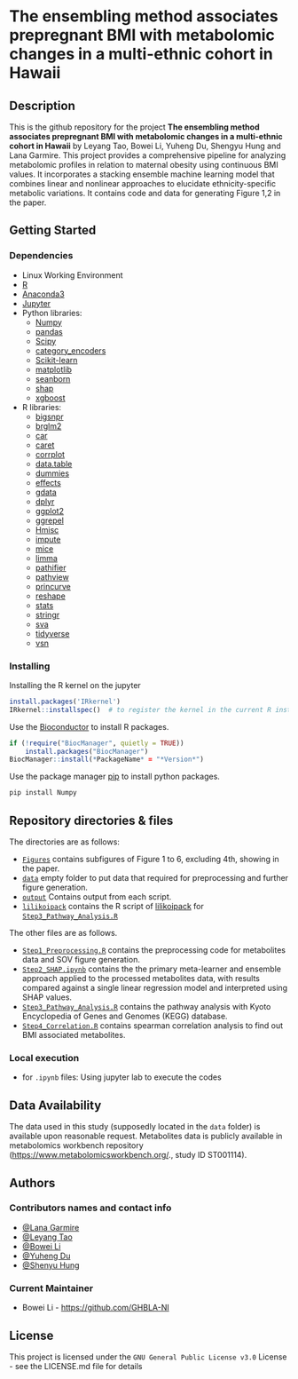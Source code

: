 # The ensembling method associates prepregnant BMI with metabolomic changes in a multi-ethnic cohort in Hawaii

## Description

This is the github repository for the project **The ensembling method associates prepregnant BMI with metabolomic changes in a multi-ethnic cohort in Hawaii** by Leyang Tao, Bowei Li, Yuheng Du, Shengyu Hung and Lana Garmire. This project provides a comprehensive pipeline for analyzing metabolomic profiles in relation to maternal obesity using continuous BMI values. It incorporates a stacking ensemble machine learning model that combines linear and nonlinear approaches to elucidate ethnicity-specific metabolic variations. It contains code and data for generating Figure 1,2 in the paper. 

## Getting Started

### Dependencies
* Linux Working Environment
* [R](https://www.R-project.org)
* [Anaconda3](https://www.anaconda.com/)
* [Jupyter](https://jupyter.org)
* Python libraries:
  * [Numpy](https://numpy.org/)
  * [pandas](https://pandas.pydata.org/docs/index.html)
  * [Scipy](https://scipy.org/)
  * [category_encoders](https://pypi.org/project/category-encoders/)
  * [Scikit-learn](http://scikit-learn.org/)
  * [matplotlib](https://matplotlib.org/)
  * [seanborn](https://seaborn.pydata.org/)
  * [shap](https://shap.readthedocs.io/en/latest/)
  * [xgboost](https://pypi.org/project/xgboost/)
* R libraries:
  * [bigsnpr](https://privefl.github.io/bigsnpr/)
  * [brglm2](https://ikosmidis.r-universe.dev/brglm2/)
  * [car](https://github.com/cran/car/)
  * [caret](https://topepo.github.io/caret/)
  * [corrplot](https://cran.r-project.org/package=corrplot)
  * [data.table](https://rdatatable.gitlab.io/data.table/)
  * [dummies](https://cran.r-project.org/package=dummies)
  * [effects](https://cran.r-project.org/package=effects)
  * [gdata](https://cran.r-project.org/package=gdata)
  * [dplyr](https://dplyr.tidyverse.org/)
  * [ggplot2](https://ggplot2.tidyverse.org/)
  * [ggrepel](https://cran.r-project.org/package=ggrepel)
  * [Hmisc](https://cran.r-project.org/package=Hmisc)
  * [impute](https://www.bioconductor.org/packages/release/bioc/html/impute.html)
  * [mice](https://cran.r-project.org/package=mice)
  * [limma](http://bioconductor.org/packages/release/bioc/html/limma.html)
  * [pathifier](https://cran.r-project.org/package=pathifier)
  * [pathview](https://www.bioconductor.org/packages/release/bioc/html/pathview.html)
  * [princurve](https://cran.r-project.org/package=princurve)
  * [reshape](https://cran.r-project.org/package=reshape)
  * [stats](https://stat.ethz.ch/R-manual/R-devel/library/stats/html/00Index.html)  <!-- Note: base package, link provided for reference -->
  * [stringr](https://stringr.tidyverse.org/)
  * [sva](https://bioconductor.org/packages/release/bioc/html/sva.html)
  * [tidyverse](https://www.tidyverse.org/)
  * [vsn](https://bioconductor.org/packages/release/bioc/html/vsn.html)

### Installing

Installing the R kernel on the jupyter
```R
install.packages('IRkernel')
IRkernel::installspec()  # to register the kernel in the current R installation
```
Use the [Bioconductor](https://www.bioconductor.org/install/) to install R packages.
```R
if (!require("BiocManager", quietly = TRUE))
    install.packages("BiocManager")
BiocManager::install(*PackageName* = "*Version*")
```




Use the package manager [pip](https://pip.pypa.io/en/stable/) to install python packages.
```bash
pip install Numpy
```




## Repository directories & files

The directories are as follows:
+ [`Figures`](Figures) contains subfigures of Figure 1 to 6, excluding 4th, showing in the paper.
+ [`data`](data) empty folder to put data that required for preprocessing and further figure generation.
+ [`output`](output) Contains output from each script. 
+ [`lilikoipack`](lilikoipack) contains the R script of [lilikoipack](https://github.com/lanagarmire/lilikoi) for [`Step3_Pathway_Analysis.R`](Step3_Pathway_Analysis.R)

The other files are as follows.
+ [`Step1_Preprocessing.R`](Step1_Preprocessing.R) contains the preprocessing code for metabolites data and SOV figure generation. 
+ [`Step2_SHAP.ipynb`](Step2_SHAP.ipynb) contains the  the primary meta-learner and ensemble approach applied to the processed metabolites data, with results compared against a single linear regression model and interpreted using SHAP values.
+ [`Step3_Pathway_Analysis.R`](Step3_Pathway_Analysis.R) contains the pathway analysis with Kyoto Encyclopedia of Genes and Genomes (KEGG) database. 
+ [`Step4_Correlation.R`](Step4_Correlation.R) contains spearman correlation analysis to find out BMI associated metabolites.



### Local execution
+ for `.ipynb` files: Using jupyter lab to execute the codes


## Data Availability
The data used in this study (supposedly located in the `data` folder) is available upon reasonable request. Metabolites data is publicly available in metabolomics workbench repository (https://www.metabolomicsworkbench.org/., study ID ST001114).


## Authors

### Contributors names and contact info

+ [@Lana Garmire](https://github.com/lanagarmire)
+ [@Leyang Tao](https://github.com/leyangt)
+ [@Bowei Li](https://github.com/GHBLA-NI)
+ [@Yuheng Du](https://github.com/yhdu36)
+ [@Shenyu Hung](https://github.com/Shengyu011314)

### Current Maintainer
* Bowei Li - https://github.com/GHBLA-NI

## License

This project is licensed under the `GNU General Public License v3.0` License - see the LICENSE.md file for details
